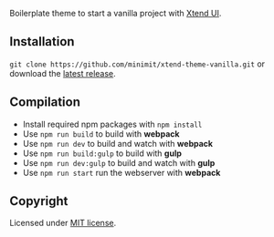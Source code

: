Boilerplate theme to start a vanilla project with [Xtend UI](https://github.com/minimit/xtend-ui).

## Installation

`git clone https://github.com/minimit/xtend-theme-vanilla.git` or download the [latest release](https://github.com/minimit/xtend-theme-vanilla/releases/latest).

## Compilation

* Install required npm packages with `npm install`
* Use `npm run build` to build with **webpack**
* Use `npm run dev` to build and watch with **webpack**
* Use `npm run build:gulp` to build with **gulp**
* Use `npm run dev:gulp` to build and watch with **gulp**
* Use `npm run start` run the webserver with **webpack**

## Copyright

Licensed under [MIT license](https://github.com/minimit/xtend-theme-vanilla/blob/master/LICENSE).
